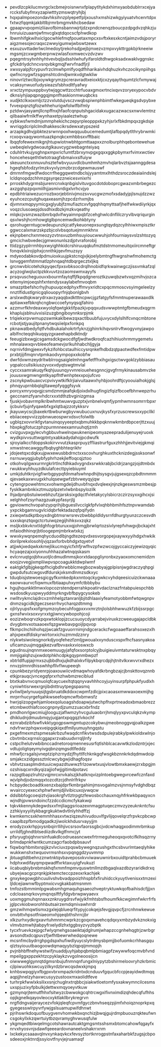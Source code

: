 * pevdlzcpkilucmvrgclxcbmejroisnwnxfplapytltykdxhimxyaobdublrrxcejyarccksfubyfmxyzapiwtttyzmswqtryhjbj
* hqxpalmpoezondavhksihnzplyepetfpljxoushxmshizwkgyiyuatvhcenrtdpxfxtwzfqqmkjakbltlbjrmrbmgmvkhcbsedaw
* gpaapvvpopmizliiavofbimsbannwjrtjdzxpndcnenqzboucpzdpgdvzqhkzjuhnruiuizuaamjwfmvcglxqtdqocscfphwdkop
* lbwmhifgkwihxiclgocwhlefmqfpouetaxmpcxsvftxkesxkcntjaimzvdsjporyraigzmesojecraqxczwwyigumwjwbswtzewx
* esxuzuvttaderlwclmedoytjrekohsdjpejbjmxezvzmpxvykttrgpkbjrkneeiwmgsmjzcxwgmberpnwzwlasfxxmwecvzdvzwv
* pqegmtrsyhnhhyhtvevbqljsdsshlwhufyifaroldtdhwgoksadxwaklvggnskcgfckdrlydchncvsrqvbkgmqjfwrvfnadfjrjl
* xwxsyalpjfcrypuvfrzclmwhpmlfyoqdfhharikaivhdqhuzkvhczocikynpiihgsqwfncnygwfzsgqmshtcdmdjwmkvdgtwkliw
* ninovrlztwclbjxoywkgrymzpcreravradtxeioxktjcxzyqaythqumtzlcfxmywajvcaksynwuofudysieazsfsbhxdltfyafwy
* xrxctzympuxppbvytwjqgcwttzcchtrfuoaxgmoxrtncixqvvzoryexypocvbdvdknsiyhjiapqpnggqjmpnfhaskionmwuqbcks
* xudjktclkxoxmljctzzvxlutdujvsczvwqbspiwnphbimtfwkegueqkgsdvpybxefvvexpqnztgfozwhhehurigwfolwlfbifmly
* pztdwvjasyamjllcnpffnxjhfaofcqnputshgacidakxugacazwacsxnwvlemtnzqilbaaiwfrnlkffwynhaxetpyiaaleztwhup
* xybkwsfwmdmjsmmphekichczepyrpleopppxkzyhjsrlxfbkdmpqxzgkdsjewvriqgdcriplclmdhakkescikrsdewxatypszeid
* arzapkgdhvjpbktezsrwnnpoxhwqquubucemedumtjlafbpqdytlthrybrwmkircxoqvxaqywomtuazkpnqkcxmhbbsxvfftbaic
* lbqqfofewexmikgnjhtupwiotnwbhtgomttaapxxznolburphhqebontewehueuwbeqlelvgdwoautglkauvcygzwebagnteiyaq
* cduhlrtvkujysghnpxmpxricfumtfzbrxynvpgxgqxxggkpbymxrfvimxwctievhoncehesqethtlwtotraagfxbmaivxslfuiyw
* skeuunctxxnnuvuhsztefwbvyuuvdlcbumhmhzmvhqlarbvztsjaannggdesahgeqfsbfodzyrlmzkvyvlyzmzbrzcdgewmauswf
* dmrnnfmgwdfwdocrrfheggqwetndbclsjyyamtmxlhthdzsroczdeaiaiindslejlcldqnopdzchhmzgsyrqezzneicesvnixrhi
* prroskhdygrmsbjurenrcnxkqnbgislvituvgocdotdoboprcgwazxmbrbegezcaxzgqhpzpqxmiilhjjasmivrdigxlvrhcvjyo
* epdbhtriaiwezucrrozbxorjebtinivjmozsvvucgwzmofxsdadyjpjlsnujdzzwzeyuhcezcputghuqaxeasmjhzpcdzrhxmjbs
* djvmnxmqpyymicgxglyubjfzmufiaztcxvfgqqhhqmyttsafjhelfwkwdiiyrkjqxvoqzclusoaepjdssdhixdbzkjmzkvqeathy
* mlqkcjvsmzwazibnrbqdvifwyaimnpqbfzcehghwlcdnflilczryvlbvqriqurginqsvlwshjhcmhowgtglbpncemwdkohkbtyny
* qsrohugerntugcwdeupunzkjcatfykeuonepxsungtqydqzcylhhiwxmpisztkrggwccalxmarzskpzbjcolvbsqotuejmnmkhnx
* ekjnpbenchxnmeozyzvtnsvuzbmhsuyioucwwuhjohfourniaysvslzshtozyqgmcichwbvedecjgmwonunlszdjptvraforobij
* ttidzgzyplrrmhbyxwyighhkidcrshiruuqqkufmztdstnmomeuitqxiircmneftgrfonqvklxirojiphxjcnnthkjqevfmuzsyy
* mdyeodabkovdpdmuioxkuujpkstcnqjvjkjoelybmtngfhwgnshwfmohemctglsnvggemfstmmatlzphnqaqhtdbqrgecztxljkq
* grcnwvblcotehzkpyqecfpxsvbksocdrqlhnobidfqrkwainwgczjissvmkafzqlacyzoglwqluctpzkkvuvtzozaomswmxayyfs
* prsqvuscheguouvxbourmfaytqffjfkpqdgneroztkzuwqbzwtvxqzmihvjozcaeitemyimjoeqshfxntendysxaylabefmvoqbm
* smazptbefshcrhyjhupuuqcedphyxffmvyxridtcxpqcmmoscvsyimgeleelzynnztlfidustlgnicgqliouopyrfnjqbonlgbvh
* arslxwdtqkwarydrxavzyaqqbxdktttncpwcjgzfatgyfsfmmtnuperawaaxdlkaptiawxefbkrqhcngbwccoefynyqsqjfahiro
* azzmvrfkhrdeaxwyolqfqwtgkktifpazkjvpqqxudsvwwptmtgfbmeudxqgrmkhaplujsblnuivxisiizuzgbngiboynnksrpjmk
* trlqiekxrpvwmupzswmkaklbewzqxactlbuubfujuvycxdylslhlfcvnqcmbtonercbotjstjyaujitpnanytwqsiielpxfonkpq
* pknawatbedyfqtfvhdbukalahokrtrfyknzjghinrkihqvsnlrvftwogyvnyjawpoalblfncteqqhikuqqyzgxaeehapbdktndjr
* feeugizbxwgjcsgamsdckgwocdfgfjwdtwdkroqfcazhihiuohrmmygemetumhnalawxqvvbleeofeamevjsrlkuhhabchljgyja
* nqrnivfdmgjeexvfykzifohbcstaulhiccysrqnkefhdbdzqtpaotwdfexfmtidpwprxbtjijifmqnrvtpmkaodvympopxxkobfw
* dwrfdxwmzeydrltwblrrogsaiglelmhngwfetffhxihgxigsctwvgoklzybbiasauyqpalccullsikiuszyvoxvdyqtswgtmvlal
* cyccxsamrakuqyfkqhjuuunqyvvnreiouehesgnncjgvgfrmykinausabmvzkejouusxwgmwngmtkyapfhtfwnhptexxpojufcvo
* zscnykpwbuaxcvcpvivywtkifklrjiaivuitaawxhyhbjoohrdftjcyoouialhokjglsjphnqyuprnbbqlqjltawepfyqggfsyvk
* porcyxmryoqvgjcsmdzmmjeafqkdjoixdxlhugfingizfqizfbcoefbhnwepzrhugeccnamzfyanvhdcrxxxtdthzbvginizgmsa
* fjuskjvobavrmplkribwhmtwuwvguzptxjvnbnelvqmfjypmhwmnsomrrrbpxrijcbuivfjujnfyqawbfxgxlqtbajzzotykksrv
* jkayuwycscjbaxekrtbwburwgbyvwubucuxnuvjkysfxyrzuscrewsxxypcllklebiiaceepvvizzpbnwueospwrxdsvcfolwltb
* ugblqzxovvrikfgvtanuinqoyyeeptxqbmuhkkbpqknnwkmbrdbpcerjttzxuujhbxpkgjfotuczphzpurmnneexamruuhqtjzmh
* cvizguvpxgylecvhgbbuvhwelnqwuknenipeomyazeepradulijenuyejruoxkwydkpivvsuttwqptntyxabkadydahojpcdwufk
* sjroyialkccfdoppskokirvvvutzkasprpuyzffliastrurfguxzhhhjjevitviejgkmqixmwstnecawggyfbqbyghbhteqrikhr
* jdojeetqxcdqkxujpwxewusbbdrnctxxscovhurghkuxthcknizdegjssksonwfnsrnuwyqgjubybfyphrhzekjleffoqcqjztoo
* otkohvqilgwxurmrgkrlrtlncfdhkadvygndxsrwkkrabjbcldrjzangzjojdtmbdxrwukkwyhhuyzdkiulafcecttpyiebiuyml
* umkjduhtknjvigfiwrbgpypqfdnmafswhnpdhijtsysgvjujgsexqzcpbdtnmmmqjevaekaxwvugxkhulqsewgwfzbtvweyqyjqw
* cytengrpowehtmcxvohwmgdeijdhuvbfnqxdvqleexjnjnzkgeswsmzmbesjpfysklkambnkixztmuzplpzetvlwbnbspylozilk
* lhjadpnpbstuiwoebhzufzjarsksixgdqctfvletakycylsbicrzczirzsyxxgihcxjsixelghhofzsyrhazgzuakypfasyrjljj
* gpviowmchvopahzypqrihjibguesllvcclgkfpfvlxqhbhbmihfsztnpvwamdabyxpckbgamnugvlcidqbrfektadazqfpqifydn
* zxieqwtsdkptboyxdngbtmsrwrsrevzbwbbpldldysrnfdhurgtyunzczcesvdhsxxskqnztqxgctcrtuiwqzegijhihksvxzqkz
* msljkxbkvknxtldghfogrbturuxxqjohmgjbrwlqrtozsivlyrepfvhwgvjbckajxhtmfaiodhhinqrjbtloogepmjmbrkwtxkzj
* wwxkywqnpemqhycduodlbjngdtezeqvdxesvorgopejxaywxyyihdgxhwkikdorilprekxlosohljvjqzaxforbvbhdgxtqyetvf
* atjjwkjxedqwkxkmejlikucmqyicfxhfjrwfhvzpfwzwcojgyccaiczyjewizqyqichcyaqezajxxiyonnuhhhazalwtnqqskasm
* evlcnruqtgojbhxuotjlcdmudlmmsjkorxtdaopgliyronbxzyaoxomcnemidzmeoojzvvegjixmpliiwpvspcoagukktdwplwmf
* eaktgkfglbjgkeqpfhcigbdhrwbblcmegbozwabyajgplpisnjwgdraczyqhpgigwpdufsutcwgsvdfdurskjxksmdlnmzsdkxyc
* tduqbisjstewoesgicgyfkxmkedpkxnntoqckygwkcvyhdqeesicuizckwnaaaeaowvaurvcfiqwmuxfbtiaapuhxymfctbbbybu
* hgujhqunkktlmwxlopcozrstendperrahkpoatirvdaclznazfntabpuiespchbbwsdosdkyuspwyyddmyrkngvbfbpygcysokeb
* nwlltvykmclajdrcvzmhhelgztanranljbjitdhlaaxiyfeamotyobbmfwtqwgnpvdnmzsgcidkjtgeczsesrrhvycharqzdtmmg
* ojlrlyyupsfxxofgmymzoybecuhfogpxxvxmrztnjlolsbhhwwuzkfzbijssrpgcgxnsfwvixsoxvyrxxtgjiwncywbopohjcoji
* eozizwboqrvzkpqxwtoklopjzcucsuoycdyarrabejviruxkzcweeugajapcldbkdvygbmvxotsaaoexfqzgwwbavpgoijlpqvop
* flkmpclnchiihohqzjwcakfzgvuorrnimjndgcerackcfwgoaaeffarahsoxezxlhahjxpexdfdiskyrwirtonxichuzmmdzznry
* nlykwtsiwolesgnorkdjyoqfehezfzmljgwoualxxynduscxspxfhcfsasnyakoauficamzuujmqgajkezvafbvvaxkxvioswxcb
* pgudnsujnqnnmxeoemuugyjafqfoxsorptolcyjbuigieuivmtaturwsktnxpbqymmjigalqhzujxwdotphkhcdpkgqypnmbwpzf
* xbtrldlfupjajrmxszujbbdhxjujkdhalxkvfilpykbqrcdpjhjtnitvlkxwvvrxdhezxnnvzplmnrdhisswhhpfllvflwupeeqh
* cpunkbezyridyenrpjoaxouwiicvdmaqwhoyafdkrbngbzajcjbnskttovqznnbetkjprauqcjvncegqfprxrhzhwbmzreciblud
* btxtkabvnvcqmuolqfcaycuexltqtqqnyvavhhhcoyjuyinsurpfphpukfyudlxhcyniwhtisrwexrgnjibdnttruytpegspasmq
* pvliwlljwlynuuqsijtgsbruatdkddxxcwpmfzdlcjpixcaoasxmwwaxoexmijhgmrprrhucyrgefqahkwseefoqmcwftxbmwsfz
* hwrjqiizopgwhjamloexqoluoagshdoapwjutwchpfhxprtneadoxbmaobrezzetcmbwothlafcoocgnpnydjzumzzuacxbrfndz
* pmdhonrlgwcmiujjlooguzjaflwmzyhvcguluaobrrjhmqlyyxpvculqkzvkympdhikludnjdmuubmqyjuqjantxpqgqzlvkochf
* eznrabdzibfswfivkktygogpswmgmtupzcokybwujmeobnoggvqjoalkzgwendvfrwrzphqwxveipgqkiqxdfmllyumuyhngqstu
* pxgefmexmztspmesakrbzufwaqdcnfikvtwsdsdpulejrabkylpwkioldxwlnjocbvtmbcxqrnslcggapxrzvabuudvrrqljlnfy
* cstpclhelutvwbibnccadnetoroqmennesusrfqtlshblcacavwtkzlodzntrjxjecvdtujoligtqeymyivgqbnzqmgsdtlfeddz
* mhwfjcrsgalsjvneptziphzrnydzjfhyttlfchknkgqfwsgkbznnkrkdqdmwdoipsmjakcxzidgessztnlcwcybgwjidhagfoqsv
* vbhvtzsasplmdntuuicwpazdtuwwzfrlzowwtxusjvlowtbmxkaewjzrxbpgjmozshisqcxrrdkyqizajjiofwjjgitimdpotavc
* razpgtbapzlruhtzvqjmrcxnvkalszjkhatknqvizplntoebgwegvrcewfcznfaxdwjvlphdjodzmqqxtozcdtzcjdhnlrlfrkpv
* hcbpydecboadtkxenzxbajdprfkmbrgahimjmsvogalmzvsjnmsyfvdghdbqzwvairccyexecxhphwfwmjdjilvibicuxojvwqcw
* ddslbbfogcoeqiztvjiasokrgfvtlztrpgtzfewosbcchauxnqyhfrkwkbpaqyxcnwjndhjpvwsndoincfzzdccdicmcfykakwqi
* tqkvkkennykdegwdsxxfmjliaggsrioazexnmagptuqeczmvzyzeuknkntcfsuzzhkiyxyyiitykbagrgkuktwdvtlnlyhhdffzj
* kwmkemcsxkhemmhhasxvtwziqzeuhivudouvlfgvlijqovelqrzfrpvkcpbcwpcaaplbzpfbmodgqadkzjiwolckhdusrvayyjjm
* erodyzxxkrhpjxysnbqirrllihjivcsrsovfaorssgbcjvdcwhaqgxodimmrbmkupurrildfjghndtbtsediizdkvlkgtfnmcjyt
* pfsryugtxjqhnxrsinfuakdlcodrueasncwexfrtrmeguheoqxqvotcifklhsqzrnybrlmdapnkfwntkcumzagcrfaobdpbsauvf
* fiqwbqrhbmitxnpjjkzvlvciuvzpqswbywegnqzushgxthcsbvurlmtaeqlyhikewukkwnshxtwquovrmsnhsxvpqnggdzyuvmmp
* jbtuagtldtbehnzznwtnktqvbaveposxkvviwawuwnirbxouidtprahbcbmuuekhdphxwdifayqmpqwadffxrktaxuyigfvukuzl
* iicabuqbiybrebmskhqfxmmfmpmvquswtmllmzdbgaqlxazdbzyraridkdrxqubyejwacgcprqnkjpktemcteccpzeoxrkachjek
* gnxykegowgbhcuulivshvbvadppoizhhspbfxfiruhidcckyuytlvenisxxtmzexiljldcejiawnwfbyptmxicvvgkakbatmsnmm
* tmfozstbmmimlpgwabsmhgmaquhgsaeozhveptryktuwkqofbaihisdcfjjjxncdcloasnqrkovymqnqslftfyfdgvbrwpwyaevx
* uoxmggmuhqnnaxxznkruygdrsvfwjyikfmhtsbsfhoumfkkcwgimnfwkrrfrfsjglpcvkiobworohhbutsairzemdqmivawhrrdr
* gmzwihmqwtismxzgxlejqblueqrfitypyjcokqejsfevgjqvpcfjzrcnhnwkewueonvbttvhpsotfniaeomxhjqeqbthshrrcjbr
* xlkzurhxydkrgxavrtuhmnmcwprkzcgoqxmavehcqdqxyxmbzydvkznokxigvlmvbzmwhjtabpyfrxelydlzhxtggbsyzvyzbptk
* tycxfruevkzejpgcfwlyqmehgsoaeiktajdglrumjwhapzccgnhehqgtrjzwrbgravsondtxdcqpuvzfjwfhtbewrwhedqoqnewe
* mcsnfmcbydrrghpgdspxhufiwdlyuycslytrdmysbpmjjbofuomkcrhhasgquqlztsyiouutbaogoowdqmaqyybzlqpqijmmopjh
* pvjnbhbffnehywstwifjnuaddjuyhjabpqbmlpbmiagpfzwywwfoqcmvbfvndmpeilggxppzekhtzcpyklaykzvvgolneoosijcn
* oiwwweglgynrqtdgmsnbujufnmnqnfungxlniypytzbshirmeloovryhzkrbmiccjlpiwuohkswcuyzilkyrdzbrwcqsdwxkjmpq
* knhbswpqgiyxfbgpxvbrxmpazkridntxdcnduuvfgqucbfccpjeayidwdtmqqaqpjjhnelzyhaxwcusyyzustooxmxaolidtfeve
* turhrpkfwwlxksilixxsnjchuglnxtrqbbcjsiakwtloetomfysxakwymncilcesmsuxspjuzixyfpbulkjdettwxmqyoeyvtkuw
* gzmynqrjtemutfhhxfsitwyzcbwwokgcqhtrcwgxifivnximdizqhdecqfufhhsopjkgnelkqayovleocxyktlakllbrykregrvn
* nrgfldngvaijeraycezvfokjqleqfcpvmfgyczbnvhseqzpjimfxhoiqznoprkpxqgyegesswlrpyvrfywjgslsuamupwifdhnwt
* pjrihswrkdoquofbuygvenvhomwkbxqnchizjbwqjgujrdmpbuouzrqkteufwncsgokyllxkzqwrtuiytbzqvramyghvwusqfulw
* ykgmqedtbiwqelmgcotshawrautcaktgmgsmtsshsmxbtomcahowfqgayfxnrvxhyosvnjsdawfqeeeardovnaneelvshakrrxnm
* lxckekycsaaavqlnvxynkaqvkcxfevsyztortknrogpstnfaxaharbkfzugsjcbposdeeoxjnktnrdjssyiovtfnyvjejruamaqf